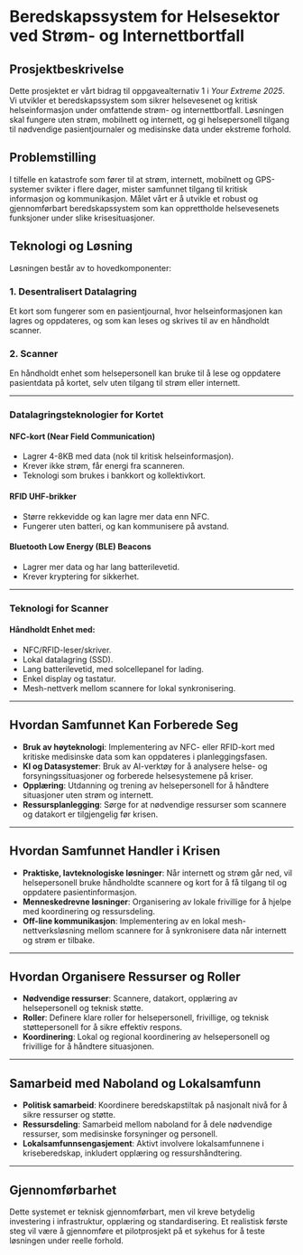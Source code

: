 # Beredskapssystem for Helsesektor ved Strøm- og Internettbortfall

## Prosjektbeskrivelse

Dette prosjektet er vårt bidrag til oppgavealternativ 1 i *Your Extreme 2025*. Vi utvikler et beredskapssystem som sikrer helsevesenet og kritisk helseinformasjon under omfattende strøm- og internettbortfall. Løsningen skal fungere uten strøm, mobilnett og internett, og gi helsepersonell tilgang til nødvendige pasientjournaler og medisinske data under ekstreme forhold.

## Problemstilling

I tilfelle en katastrofe som fører til at strøm, internett, mobilnett og GPS-systemer svikter i flere dager, mister samfunnet tilgang til kritisk informasjon og kommunikasjon. Målet vårt er å utvikle et robust og gjennomførbart beredskapssystem som kan opprettholde helsevesenets funksjoner under slike krisesituasjoner.

## Teknologi og Løsning

Løsningen består av to hovedkomponenter:

### 1. Desentralisert Datalagring
Et kort som fungerer som en pasientjournal, hvor helseinformasjonen kan lagres og oppdateres, og som kan leses og skrives til av en håndholdt scanner.

### 2. Scanner
En håndholdt enhet som helsepersonell kan bruke til å lese og oppdatere pasientdata på kortet, selv uten tilgang til strøm eller internett.

---

### Datalagringsteknologier for Kortet

#### NFC-kort (Near Field Communication)
- Lagrer 4-8KB med data (nok til kritisk helseinformasjon).
- Krever ikke strøm, får energi fra scanneren.
- Teknologi som brukes i bankkort og kollektivkort.

#### RFID UHF-brikker
- Større rekkevidde og kan lagre mer data enn NFC.
- Fungerer uten batteri, og kan kommunisere på avstand.

#### Bluetooth Low Energy (BLE) Beacons
- Lagrer mer data og har lang batterilevetid.
- Krever kryptering for sikkerhet.

---

### Teknologi for Scanner

#### Håndholdt Enhet med:
- NFC/RFID-leser/skriver.
- Lokal datalagring (SSD).
- Lang batterilevetid, med solcellepanel for lading.
- Enkel display og tastatur.
- Mesh-nettverk mellom scannere for lokal synkronisering.

---

## Hvordan Samfunnet Kan Forberede Seg

- **Bruk av høyteknologi**: Implementering av NFC- eller RFID-kort med kritiske medisinske data som kan oppdateres i planleggingsfasen.
- **KI og Datasystemer**: Bruk av AI-verktøy for å analysere helse- og forsyningssituasjoner og forberede helsesystemene på kriser.
- **Opplæring**: Utdanning og trening av helsepersonell for å håndtere situasjoner uten strøm og internett.
- **Ressursplanlegging**: Sørge for at nødvendige ressurser som scannere og datakort er tilgjengelig før krisen.

---

## Hvordan Samfunnet Handler i Krisen

- **Praktiske, lavteknologiske løsninger**: Når internett og strøm går ned, vil helsepersonell bruke håndholdte scannere og kort for å få tilgang til og oppdatere pasientinformasjon.
- **Menneskedrevne løsninger**: Organisering av lokale frivillige for å hjelpe med koordinering og ressursdeling.
- **Off-line kommunikasjon**: Implementering av en lokal mesh-nettverksløsning mellom scannere for å synkronisere data når internett og strøm er tilbake.

---

## Hvordan Organisere Ressurser og Roller

- **Nødvendige ressurser**: Scannere, datakort, opplæring av helsepersonell og teknisk støtte.
- **Roller**: Definere klare roller for helsepersonell, frivillige, og teknisk støttepersonell for å sikre effektiv respons.
- **Koordinering**: Lokal og regional koordinering av helsepersonell og frivillige for å håndtere situasjonen.

---

## Samarbeid med Naboland og Lokalsamfunn

- **Politisk samarbeid**: Koordinere beredskapstiltak på nasjonalt nivå for å sikre ressurser og støtte.
- **Ressursdeling**: Samarbeid mellom naboland for å dele nødvendige ressurser, som medisinske forsyninger og personell.
- **Lokalsamfunnsengasjement**: Aktivt involvere lokalsamfunnene i kriseberedskap, inkludert opplæring og ressurshåndtering.

---

## Gjennomførbarhet

Dette systemet er teknisk gjennomførbart, men vil kreve betydelig investering i infrastruktur, opplæring og standardisering. Et realistisk første steg vil være å gjennomføre et pilotprosjekt på et sykehus for å teste løsningen under reelle forhold.
